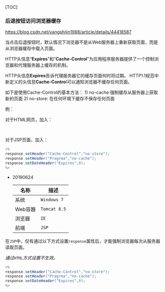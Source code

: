 [TOC]

### **后退按钮访问浏览器缓存**

https://blog.csdn.net/yangshijin1988/article/details/44418587

当点击后退按钮时，默认情况下浏览器不是从Web服务器上重新获取页面，而是从浏览器缓存中载入页面。

 

HTTP头信息“**Expires**”和“**Cache-Control**”为应用程序服务器提供了一个控制浏览器和代理服务器上缓存的机制。

HTTP头信息**Expires**告诉代理服务器它的缓存页面何时将过期。 
HTTP1.1规范中新定义的头信息**Cache-Contro**l可以通知浏览器不缓存任何页面。 

 

如下是使用Cache-Control的基本方法： 
	1) no-cache:强制缓存从服务器上获取新的页面 
	2) no-store: 在任何环境下缓存不保存任何页面

 

例：

对于HTML网页，加入： 

<meta HTTP-EQUIV="pragma" CONTENT="no-cache"> 
<meta HTTP-EQUIV="Cache-Control" CONTENT="no-cache, must-revalidate"> 
<meta HTTP-EQUIV="expires" CONTENT="0"> 


对于JSP页面，加入：
``` java
<% 
response.setHeader("Cache-Control","no-store"); 
response.setHeader("Pragrma","no-cache"); 
response.setDateHeader("Expires",0); 
%> 
```

- 20190624

  | 名称 | 描述 |
  | ---- | ---- |
  | 系统 | `Windows 7` |
  | Web容器 | `Tomcat 8.5` |
  | 浏览器 | `IE` |
  | 前端 | `JSP` |

在`JSP`中，仅有通过以下方式设置`response`属性后，才能强制浏览器每次从服务器读取页面。

*通过`HTML`方式设置不生效。*

``` java
<% 
response.setHeader("Cache-Control","no-store"); 
response.setHeader("Pragrma","no-cache"); 
response.setDateHeader("Expires",0); 
%> 
```

